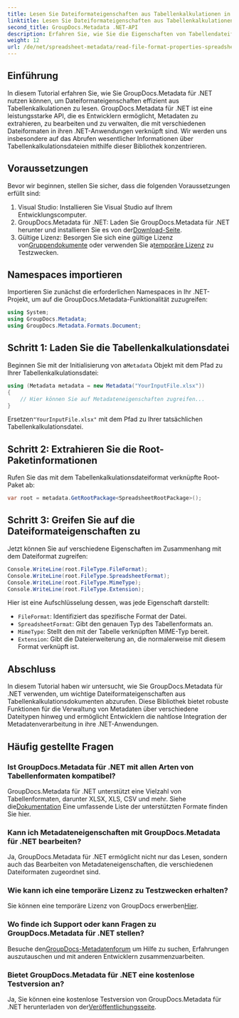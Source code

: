 ```yaml
---
title: Lesen Sie Dateiformateigenschaften aus Tabellenkalkulationen in .NET
linktitle: Lesen Sie Dateiformateigenschaften aus Tabellenkalkulationen in .NET
second_title: GroupDocs.Metadata .NET-API
description: Erfahren Sie, wie Sie die Eigenschaften von Tabellendateiformaten mithilfe von GroupDocs.Metadata für .NET lesen. Greifen Sie mit einfachen API-Aufrufen auf Dateiformat, MIME-Typ und mehr zu.
weight: 12
url: /de/net/spreadsheet-metadata/read-file-format-properties-spreadsheets/
---
```

## Einführung
In diesem Tutorial erfahren Sie, wie Sie GroupDocs.Metadata für .NET nutzen können, um Dateiformateigenschaften effizient aus Tabellenkalkulationen zu lesen. GroupDocs.Metadata für .NET ist eine leistungsstarke API, die es Entwicklern ermöglicht, Metadaten zu extrahieren, zu bearbeiten und zu verwalten, die mit verschiedenen Dateiformaten in ihren .NET-Anwendungen verknüpft sind. Wir werden uns insbesondere auf das Abrufen wesentlicher Informationen über Tabellenkalkulationsdateien mithilfe dieser Bibliothek konzentrieren.
## Voraussetzungen
Bevor wir beginnen, stellen Sie sicher, dass die folgenden Voraussetzungen erfüllt sind:
1. Visual Studio: Installieren Sie Visual Studio auf Ihrem Entwicklungscomputer.
2.  GroupDocs.Metadata für .NET: Laden Sie GroupDocs.Metadata für .NET herunter und installieren Sie es von der[Download-Seite](https://releases.groupdocs.com/metadata/net/).
3.  Gültige Lizenz: Besorgen Sie sich eine gültige Lizenz von[Gruppendokumente](https://purchase.groupdocs.com/buy) oder verwenden Sie a[temporäre Lizenz](https://purchase.groupdocs.com/temporary-license/) zu Testzwecken.

## Namespaces importieren
Importieren Sie zunächst die erforderlichen Namespaces in Ihr .NET-Projekt, um auf die GroupDocs.Metadata-Funktionalität zuzugreifen:
```csharp
using System;
using GroupDocs.Metadata;
using GroupDocs.Metadata.Formats.Document;
```
## Schritt 1: Laden Sie die Tabellenkalkulationsdatei
 Beginnen Sie mit der Initialisierung von a`Metadata` Objekt mit dem Pfad zu Ihrer Tabellenkalkulationsdatei:
```csharp
using (Metadata metadata = new Metadata("YourInputFile.xlsx"))
{
    // Hier können Sie auf Metadateneigenschaften zugreifen...
}
```
 Ersetzen`"YourInputFile.xlsx"` mit dem Pfad zu Ihrer tatsächlichen Tabellenkalkulationsdatei.
## Schritt 2: Extrahieren Sie die Root-Paketinformationen
Rufen Sie das mit dem Tabellenkalkulationsdateiformat verknüpfte Root-Paket ab:
```csharp
var root = metadata.GetRootPackage<SpreadsheetRootPackage>();
```
## Schritt 3: Greifen Sie auf die Dateiformateigenschaften zu
Jetzt können Sie auf verschiedene Eigenschaften im Zusammenhang mit dem Dateiformat zugreifen:
```csharp
Console.WriteLine(root.FileType.FileFormat);
Console.WriteLine(root.FileType.SpreadsheetFormat);
Console.WriteLine(root.FileType.MimeType);
Console.WriteLine(root.FileType.Extension);
```
Hier ist eine Aufschlüsselung dessen, was jede Eigenschaft darstellt:
- `FileFormat`: Identifiziert das spezifische Format der Datei.
- `SpreadsheetFormat`: Gibt den genauen Typ des Tabellenformats an.
- `MimeType`: Stellt den mit der Tabelle verknüpften MIME-Typ bereit.
- `Extension`: Gibt die Dateierweiterung an, die normalerweise mit diesem Format verknüpft ist.

## Abschluss
In diesem Tutorial haben wir untersucht, wie Sie GroupDocs.Metadata für .NET verwenden, um wichtige Dateiformateigenschaften aus Tabellenkalkulationsdokumenten abzurufen. Diese Bibliothek bietet robuste Funktionen für die Verwaltung von Metadaten über verschiedene Dateitypen hinweg und ermöglicht Entwicklern die nahtlose Integration der Metadatenverarbeitung in ihre .NET-Anwendungen.

## Häufig gestellte Fragen
### Ist GroupDocs.Metadata für .NET mit allen Arten von Tabellenformaten kompatibel?
 GroupDocs.Metadata für .NET unterstützt eine Vielzahl von Tabellenformaten, darunter XLSX, XLS, CSV und mehr. Siehe die[Dokumentation](https://tutorials.groupdocs.com/metadata/net/) Eine umfassende Liste der unterstützten Formate finden Sie hier.
### Kann ich Metadateneigenschaften mit GroupDocs.Metadata für .NET bearbeiten?
Ja, GroupDocs.Metadata für .NET ermöglicht nicht nur das Lesen, sondern auch das Bearbeiten von Metadateneigenschaften, die verschiedenen Dateiformaten zugeordnet sind.
### Wie kann ich eine temporäre Lizenz zu Testzwecken erhalten?
 Sie können eine temporäre Lizenz von GroupDocs erwerben[Hier](https://purchase.groupdocs.com/temporary-license/).
### Wo finde ich Support oder kann Fragen zu GroupDocs.Metadata für .NET stellen?
 Besuche den[GroupDocs-Metadatenforum](https://forum.groupdocs.com/c/metadata/14) um Hilfe zu suchen, Erfahrungen auszutauschen und mit anderen Entwicklern zusammenzuarbeiten.
### Bietet GroupDocs.Metadata für .NET eine kostenlose Testversion an?
 Ja, Sie können eine kostenlose Testversion von GroupDocs.Metadata für .NET herunterladen von der[Veröffentlichungsseite](https://releases.groupdocs.com/).